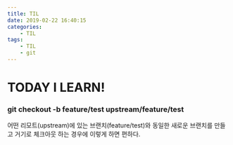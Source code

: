 ```yaml
---
title: TIL
date: 2019-02-22 16:40:15
categories:
    - TIL
tags:
    - TIL
    - git
---
```


# TODAY I LEARN!

### git checkout -b feature/test upstream/feature/test

어떤 리모트(upstream)에 있는 브랜치(feature/test)와 동일한 새로운 브랜치를 만들고 거기로 체크아웃 하는 경우에 이렇게 하면 편하다.
